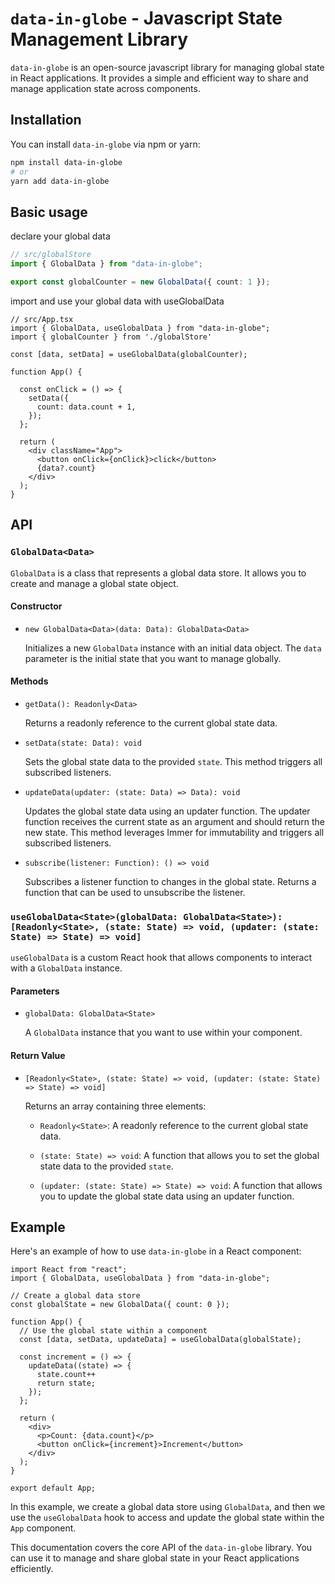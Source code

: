 # `data-in-globe` - Javascript State Management Library

`data-in-globe` is an open-source javascript library for managing global state in React applications. It provides a simple and efficient way to share and manage application state across components.

## Installation

You can install `data-in-globe` via npm or yarn:

```bash
npm install data-in-globe
# or
yarn add data-in-globe
```

## Basic usage

declare your global data
```ts
// src/globalStore
import { GlobalData } from "data-in-globe";

export const globalCounter = new GlobalData({ count: 1 });
```
import and use your global data with useGlobalData

```tsx
// src/App.tsx
import { GlobalData, useGlobalData } from "data-in-globe";
import { globalCounter } from './globalStore'

const [data, setData] = useGlobalData(globalCounter);

function App() {

  const onClick = () => {
    setData({
      count: data.count + 1,
    });
  };

  return (
    <div className="App">
      <button onClick={onClick}>click</button>
      {data?.count}
    </div>
  );
}
```


## API

### `GlobalData<Data>`

`GlobalData` is a class that represents a global data store. It allows you to create and manage a global state object.

#### Constructor

- `new GlobalData<Data>(data: Data): GlobalData<Data>`

   Initializes a new `GlobalData` instance with an initial data object. The `data` parameter is the initial state that you want to manage globally.

#### Methods

- `getData(): Readonly<Data>`

   Returns a readonly reference to the current global state data.

- `setData(state: Data): void`

   Sets the global state data to the provided `state`. This method triggers all subscribed listeners.

- `updateData(updater: (state: Data) => Data): void`

   Updates the global state data using an updater function. The updater function receives the current state as an argument and should return the new state. This method leverages Immer for immutability and triggers all subscribed listeners.

- `subscribe(listener: Function): () => void`

   Subscribes a listener function to changes in the global state. Returns a function that can be used to unsubscribe the listener.

### `useGlobalData<State>(globalData: GlobalData<State>): [Readonly<State>, (state: State) => void, (updater: (state: State) => State) => void]`

`useGlobalData` is a custom React hook that allows components to interact with a `GlobalData` instance.

#### Parameters

- `globalData: GlobalData<State>`

   A `GlobalData` instance that you want to use within your component.

#### Return Value

- `[Readonly<State>, (state: State) => void, (updater: (state: State) => State) => void]`

   Returns an array containing three elements:
   
   - `Readonly<State>`: A readonly reference to the current global state data.
   
   - `(state: State) => void`: A function that allows you to set the global state data to the provided `state`.
   
   - `(updater: (state: State) => State) => void`: A function that allows you to update the global state data using an updater function.

## Example

Here's an example of how to use `data-in-globe` in a React component:

```tsx
import React from "react";
import { GlobalData, useGlobalData } from "data-in-globe";

// Create a global data store
const globalState = new GlobalData({ count: 0 });

function App() {
  // Use the global state within a component
  const [data, setData, updateData] = useGlobalData(globalState);

  const increment = () => {
    updateData((state) => {
      state.count++
      return state;
    });
  };

  return (
    <div>
      <p>Count: {data.count}</p>
      <button onClick={increment}>Increment</button>
    </div>
  );
}

export default App;
```

In this example, we create a global data store using `GlobalData`, and then we use the `useGlobalData` hook to access and update the global state within the `App` component.

This documentation covers the core API of the `data-in-globe` library. You can use it to manage and share global state in your React applications efficiently.
